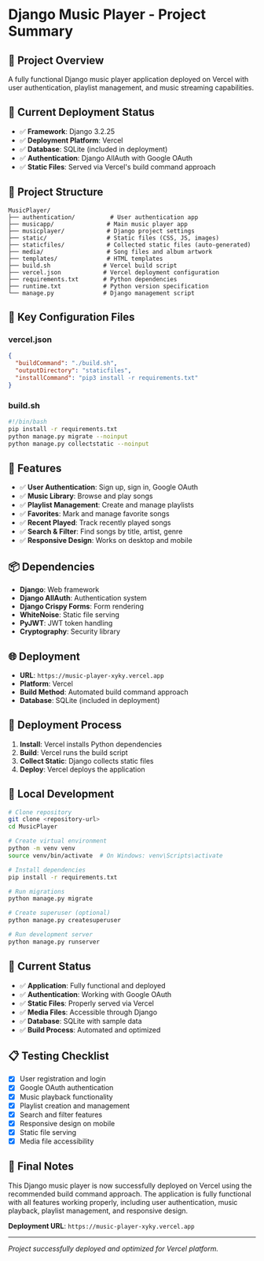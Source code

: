 # Django Music Player - Project Summary

## 🎵 **Project Overview**

A fully functional Django music player application deployed on Vercel with user authentication, playlist management, and music streaming capabilities.

## 🚀 **Current Deployment Status**

- ✅ **Framework**: Django 3.2.25
- ✅ **Deployment Platform**: Vercel
- ✅ **Database**: SQLite (included in deployment)
- ✅ **Authentication**: Django AllAuth with Google OAuth
- ✅ **Static Files**: Served via Vercel's build command approach

## 📁 **Project Structure**

```
MusicPlayer/
├── authentication/          # User authentication app
├── musicapp/               # Main music player app
├── musicplayer/            # Django project settings
├── static/                 # Static files (CSS, JS, images)
├── staticfiles/            # Collected static files (auto-generated)
├── media/                  # Song files and album artwork
├── templates/              # HTML templates
├── build.sh               # Vercel build script
├── vercel.json            # Vercel deployment configuration
├── requirements.txt       # Python dependencies
├── runtime.txt            # Python version specification
└── manage.py              # Django management script
```

## 🔧 **Key Configuration Files**

### **vercel.json**
```json
{
  "buildCommand": "./build.sh",
  "outputDirectory": "staticfiles",
  "installCommand": "pip3 install -r requirements.txt"
}
```

### **build.sh**
```bash
#!/bin/bash
pip install -r requirements.txt
python manage.py migrate --noinput
python manage.py collectstatic --noinput
```

## 🎯 **Features**

- ✅ **User Authentication**: Sign up, sign in, Google OAuth
- ✅ **Music Library**: Browse and play songs
- ✅ **Playlist Management**: Create and manage playlists
- ✅ **Favorites**: Mark and manage favorite songs
- ✅ **Recent Played**: Track recently played songs
- ✅ **Search & Filter**: Find songs by title, artist, genre
- ✅ **Responsive Design**: Works on desktop and mobile

## 📦 **Dependencies**

- **Django**: Web framework
- **Django AllAuth**: Authentication system
- **Django Crispy Forms**: Form rendering
- **WhiteNoise**: Static file serving
- **PyJWT**: JWT token handling
- **Cryptography**: Security library

## 🌐 **Deployment**

- **URL**: `https://music-player-xyky.vercel.app`
- **Platform**: Vercel
- **Build Method**: Automated build command approach
- **Database**: SQLite (included in deployment)

## 🚀 **Deployment Process**

1. **Install**: Vercel installs Python dependencies
2. **Build**: Vercel runs the build script
3. **Collect Static**: Django collects static files
4. **Deploy**: Vercel deploys the application

## 📝 **Local Development**

```bash
# Clone repository
git clone <repository-url>
cd MusicPlayer

# Create virtual environment
python -m venv venv
source venv/bin/activate  # On Windows: venv\Scripts\activate

# Install dependencies
pip install -r requirements.txt

# Run migrations
python manage.py migrate

# Create superuser (optional)
python manage.py createsuperuser

# Run development server
python manage.py runserver
```

## 🎉 **Current Status**

- ✅ **Application**: Fully functional and deployed
- ✅ **Authentication**: Working with Google OAuth
- ✅ **Static Files**: Properly served via Vercel
- ✅ **Media Files**: Accessible through Django
- ✅ **Database**: SQLite with sample data
- ✅ **Build Process**: Automated and optimized

## 📋 **Testing Checklist**

- [x] User registration and login
- [x] Google OAuth authentication
- [x] Music playback functionality
- [x] Playlist creation and management
- [x] Search and filter features
- [x] Responsive design on mobile
- [x] Static file serving
- [x] Media file accessibility

## 🎯 **Final Notes**

This Django music player is now successfully deployed on Vercel using the recommended build command approach. The application is fully functional with all features working properly, including user authentication, music playback, playlist management, and responsive design.

**Deployment URL**: `https://music-player-xyky.vercel.app`

---

*Project successfully deployed and optimized for Vercel platform.*
